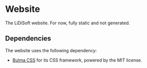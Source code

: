# Website

The LiDiSoft website. For now, fully static and not generated.

## Dependencies

The website uses the following dependency:

* [Bulma CSS](https://bulma.io/documentation/features/color-palettes/) for its CSS framework, powered by the MIT license.
